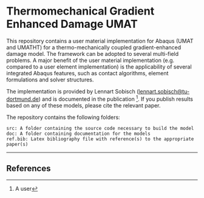 # Thermomechanical Gradient Enhanced Damage UMAT
This repository contains a user material implementation for Abaqus (UMAT and UMATHT) for a thermo-mechanically coupled gradient-enhanced damage model. The framework can be adopted to several multi-field problems. 
A major benefit of the user material implementation (e.g. compared to a user element implementation) is the applicability of several integrated Abaqus features, such as contact algorithms, element formulations and solver structures. 

The implementation is provided by Lennart Sobisch (<lennart.sobisch@tu-dortmund.de>) and is documented in the publication  [^fn1].
If you publish results based on any of these models, please cite the relevant paper.

The repository contains the following folders:

    src: A folder containing the source code necessary to build the model
    doc: A folder containing documentation for the models
    ref.bib: Latex bibliography file with reference(s) to the appropriate paper(s)

---
## References
[^fn1]: A user
